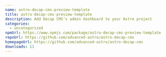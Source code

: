 ```yaml
---
name: astro-decap-cms-preview-template
title: astro-decap-cms-preview-template
description: Add Decap CMS’s admin dashboard to your Astro project
categories:
  - uncategorized
npmUrl: https://www.npmjs.com/package/astro-decap-cms-preview-template
repoUrl: https://github.com/advanced-astro/astro-decap-cms
homepageUrl: https://github.com/advanced-astro/astro-decap-cms
downloads: 11
---
```

